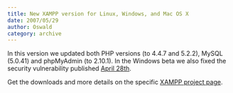 ```yaml
---
title: New XAMPP version for Linux, Windows, and Mac OS X
date: 2007/05/29
author: Oswald
category: archive
---
```


In this version we updated both PHP versions (to 4.4.7 and 5.2.2), MySQL (5.0.41) and phpMyAdmin (to 2.10.1). In the Windows beta we also fixed the security vulnerability published [April 28th](http://www.apachefriends.org/en/news-article,100366.html).

Get the downloads and more details on the specific [XAMPP project page](http://www.apachefriends.org/en/xampp.html).
